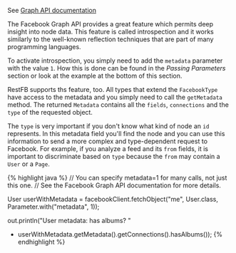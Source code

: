 See <a target="_blank" href="https://developers.facebook.com/docs/graph-api/using-graph-api#introspection" class="label label-primary">Graph API documentation</a>

The Facebook Graph API provides a great feature which permits deep insight into node data. This feature is called introspection and it works similarly to the well-known reflection techniques that are part of many programming languages.

To activate introspection, you simply need to add the `metadata` parameter with the value `1`. How this is done can be found in the *Passing Parameters* section or look at the example at the bottom of this section.

RestFB supports ths feature, too. All types that extend the `FacebookType` have access to the metadata and you simply need to call the `getMetadata` method. The returned `Metadata` contains all the `fields`, `connections` and the `type` of the requested object.

The `type` is very important if you don't know what kind of node an `id` represents. In this metadata field you'll find the node and you can use this information to send a more complex and type-dependent request to Facebook. For example, if you analyze a feed and its `from` fields, it is important to discriminate based on `type` because the `from` may contain a `User` or a `Page`. 

{% highlight java %}
// You can specify metadata=1 for many calls, not just this one.
// See the Facebook Graph API documentation for more details.

User userWithMetadata =
  facebookClient.fetchObject("me", User.class, Parameter.with("metadata", 1));

out.println("User metadata: has albums? "
  + userWithMetadata.getMetadata().getConnections().hasAlbums());
{% endhighlight %}